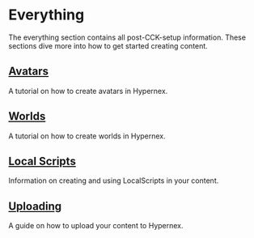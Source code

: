 # Everything

The everything section contains all post-CCK-setup information. These sections dive more into how to get started creating content.

## [Avatars](./avatars/index.md)

A tutorial on how to create avatars in Hypernex.

## [Worlds](./worlds/index.md)

A tutorial on how to create worlds in Hypernex.

## [Local Scripts](./localscripts.md)

Information on creating and using LocalScripts in your content.

## [Uploading](./uploading.md)

A guide on how to upload your content to Hypernex.